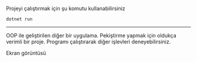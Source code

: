 Projeyi çalıştırmak için şu komutu kullanabilirsiniz
<br>

    dotnet run

---

OOP ile geliştirilen diğer bir uygulama. Pekiştirme yapmak için oldukça verimli bir proje. Programı çalıştırarak diğer işlevleri deneyebilirsiniz.

Ekran görüntüsü
<br>

